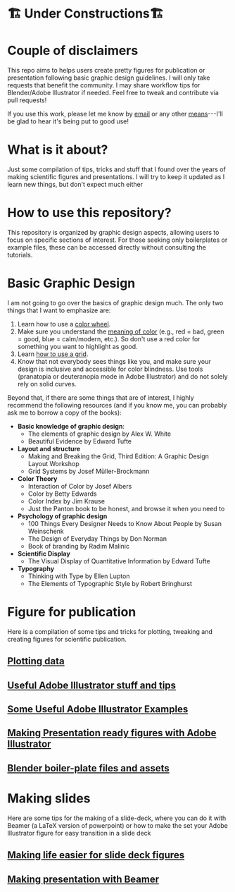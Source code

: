# 🏗️ Under Constructions🏗️

# Couple of disclaimers

This repo aims to helps users create pretty figures for publication or presentation following basic graphic design guidelines. I will only take requests that benefit the community. I may share workflow tips for Blender/Adobe Illustrator if needed. Feel free to tweak and contribute via pull requests!

If you use this work, please let me know by [email](mailto:gmoile@umd.edu) or any other [means](https://srinivasan.jqi.umd.edu/people/gregory-moille)---I'll be glad to hear it's being put to good use!

# What is it about? 

Just some compilation of tips, tricks and stuff that I found over the years of making scientific figures and presentations. I will try to keep it updated as I learn new things, but don't expect much either

# How to use this repository? 

This repository is organized by graphic design aspects, allowing users to focus on specific sections of interest. For those seeking only boilerplates or example files, these can be accessed directly without consulting the tutorials.


# Basic Graphic Design 

I am not going to go over the basics of graphic design much. The only two things that I want to emphasize are:

1. Learn how to use a [color wheel](https://www.canva.com/colors/color-wheel/).
2. Make sure you understand the [meaning of color](https://webflow.com/blog/color-meanings) (e.g., red = bad, green = good, blue = calm/modern, etc.). So don't use a red color for something you want to highlight as good.
3. Learn [how to use a grid](https://uxplanet.org/grids-in-graphic-design-a-quick-history-and-5-top-tips-29c8c0650d18).
4. Know that not everybody sees things like you, and make sure your design is inclusive and accessible for color blindness. Use tools (pranatopia or deuteranopia mode in Adobe Illustrator) and do not solely rely on solid curves.

Beyond that, if there are some things that are of interest, I highly recommend the following resources (and if you know me, you can probably ask me to borrow a copy of the books):
- **Basic knowledge of graphic design**:
    - The elements of graphic design by Alex W. White
    - Beautiful Evidence by Edward Tufte
- **Layout and structure**
    - Making and Breaking the Grid, Third Edition: A Graphic Design Layout Workshop
    - Grid Systems by Josef Müller-Brockmann
- **Color Theory**
    - Interaction of Color by Josef Albers
    - Color by Betty Edwards
    - Color Index by Jim Krause
    - Just the Panton book to be honest, and browse it when you need to
- **Psychology of graphic design**
    - 100 Things Every Designer Needs to Know About People by Susan Weinschenk
    - The Design of Everyday Things by Don Norman
    - Book of branding by Radim Malinic
- **Scientific Display**
    - The Visual Display of Quantitative Information by Edward Tufte
- **Typography**
    - Thinking with Type by Ellen Lupton
    - The Elements of Typographic Style by Robert Bringhurst

# Figure for publication

Here is a compilation of some tips and tricks for plotting, tweaking and creating figures for scientific publication.

## [Plotting data](./Plotting/)

## [Useful Adobe Illustrator stuff and tips](./IllustratorsStyles)

## [Some Useful Adobe Illustrator Examples](./IllustratorsStyles/Examples)

## [Making Presentation ready figures with Adobe Illustrator](./IllustratorsStyles/SlideDeckFigures)

## [Blender boiler-plate files and assets](./BlenderBoilerPlates)


# Making slides 

Here are some tips for the making of a slide-deck, where you can do it with Beamer (a LaTeX version of powerpoint) or how to make the set your Adobe Illustrator figure for easy transition in a slide deck

## [Making life easier for slide deck figures](./SlideDeckFigures/)

## [Making presentation with Beamer](./SlidesWithBeamer/)
